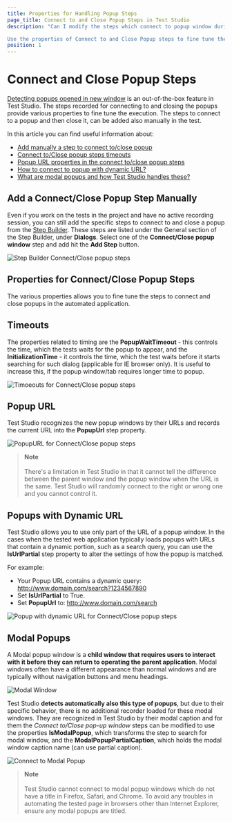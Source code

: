```yaml
---
title: Properties for Handling Popup Steps
page_title: Connect to and Close Popup Steps in Test Studio
description: "Can I modify the steps which connect to popup window during Test Studio test run? Can I add a Connect to popup step manually? How can I connect to a modal popup? Can I connect to a popup with dynamic URL?

Use the properties of Connect to and Close Popup steps to fine tune the execution of Test Studio tests when handling popup windows. "
position: 1
---
```

# Connect and Close Popup Steps

<a href="#how-to-handle-a-popup-page-opened-in-new-tab" target="_blank">Detecting popups opened in new window</a> is an out-of-the-box feature in Test Studio. The steps recorded for connecting to and closing the popups provide various properties to fine tune the execution. The steps to connect to a popup and then close it, can be added also manually in the test.

In this article you can find useful information about:

- [Add manually a step to connect to/close popup](#add-a-connectclose-popup-step-manually)
- [Connect to/Close popup steps timeouts](#timeouts)
- [Popup URL properties in the connect to/close popup steps](#popup-url)
- [How to connect to popup with dynamic URL?](#popups-with-dynamic-url)
- [What are modal popups and how Test Studio handles these?](#modal-popups)

## Add a Connect/Close Popup Step Manually

Even if you work on the tests in the project and have no active recording session, you can still add the specific steps to connect to and close a popup from the <a href="/features/custom-steps/overview#add-a-general-step-from-the-step-builder" target="_blank">Step Builder</a>. These steps are listed under the General section of the Step Builder, under __Dialogs__. Select one of the __Connect/Close popup window__ step and add hit the __Add Step__ button.

![Step Builder Connect/Close popup steps](/img/features/dialogs-and-popups/html-popups/step-builder-popup-steps.png)

## Properties for Connect/Close Popup Steps

The various properties allows you to fine tune the steps to connect and close popups in the automated application.

## Timeouts

The properties related to timing are the __PopupWaitTimeout__ - this controls the time, which the tests waits for the popup to appear, and the __InitializationTime__ - it controls the time, which the test waits before it starts searching for such dialog (applicable for IE browser only). It is useful to increase this, if the popup window/tab requires longer time to popup.

![Timoeouts for Connect/Close popup steps](/img/features/dialogs-and-popups/html-popups/popup-steps-timeouts.png)

## Popup URL

Test Studio recognizes the new popup windows by their URLs and records the current URL into the __PopupUrl__ step property.

![PopupURL for Connect/Close popup steps](/img/features/dialogs-and-popups/html-popups/popup-steps-url-properties.png)

> __Note__
><br>
><br>
> There's a limitation in Test Studio in that it cannot tell the difference between the parent window and the popup window when the URL is the same. Test Studio will randomly connect to the right or wrong one and you cannot control it.

## Popups with Dynamic URL

Test Studio allows you to use only part of the URL of a popup window. In the cases when the tested web application typically loads popups with URLs that contain a dynamic portion, such as a search query, you can use the __IsUrlPartial__ step property to alter the settings of how the popup is matched.

For example:

- Your Popup URL contains a dynamic query: http://www.domain.com/search?1234567890
- Set **IsUrlPartial** to True.
- Set **PopupUrl** to: http://www.domain.com/search

![Popup with dynamic URL for Connect/Close popup steps](/img/features/dialogs-and-popups/html-popups/popup-dynamic-url.png)

## Modal Popups

A Modal popup window is a __child window that requires users to interact with it before they can return to operating the parent application__. Modal windows often have a different appearance than normal windows and are typically without navigation buttons and menu headings.

![Modal Window](/img/features/dialogs-and-popups/html-popups/fig1.png)

Test Studio __detects automatically also this type of popups__, but due to their specific behavior, there is no additional recorder loaded for these modal windows. They are recognized in Test Studio by their modal caption and for them the _Connect to/Close pop-up window_ steps can be modified to use the properties __IsModalPopup__, which transforms the step to search for modal window, and the __ModalPopupPartialCaption__, which holds the modal window caption name (can use partial caption).

![Connect to Modal Popup](/img/features/dialogs-and-popups/html-popups/modal-popup.png)

> __Note__
><br>
><br>
> Test Studio cannot connect to modal popup windows which do not have a title in Firefox, Safari, and Chrome. To avoid any troubles in automating the tested page in browsers other than Internet Explorer, ensure any modal popups are titled.

